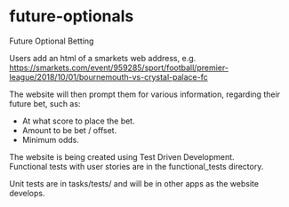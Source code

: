 # future-optionals
Future Optional Betting

Users add an html of a smarkets web address, 
e.g. https://smarkets.com/event/959285/sport/football/premier-league/2018/10/01/bournemouth-vs-crystal-palace-fc

The website will then prompt them for various information, regarding their future bet, such as:
- At what score to place the bet.
- Amount to be bet / offset.
- Minimum odds.

The website is being created using Test Driven Development.  
Functional tests with user stories are in the functional_tests directory.

Unit tests are in tasks/tests/ and will be in other apps as the website develops.
